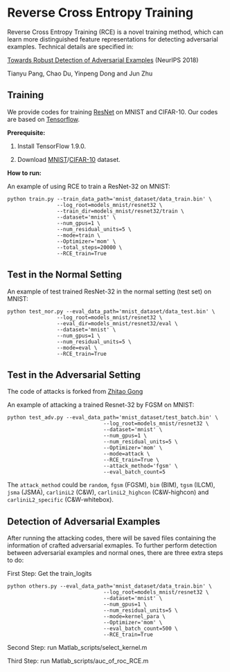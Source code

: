 # Reverse Cross Entropy Training
Reverse Cross Entropy Training (RCE) is a novel training method, which can learn more distinguished feature representations for detecting adversarial examples.
Technical details are specified in:

[Towards Robust Detection of Adversarial Examples](http://papers.nips.cc/paper/7709-towards-robust-detection-of-adversarial-examples.pdf) (NeurIPS 2018)

Tianyu Pang, Chao Du, Yinpeng Dong and Jun Zhu

## Training
We provide codes for training [ResNet](https://github.com/tensorflow/models/tree/master/research/resnet) on MNIST and CIFAR-10. Our codes are based on [Tensorflow](https://github.com/tensorflow). 

<b>Prerequisite:</b>
1. Install TensorFlow 1.9.0.

2. Download [MNIST](http://ml.cs.tsinghua.edu.cn/~tianyu/mnist_dataset.zip)/[CIFAR-10](https://www.cs.toronto.edu/~kriz/cifar-10-binary.tar.gz) dataset.

<b>How to run:</b>

An example of using RCE to train a ResNet-32 on MNIST:

```shell
python train.py --train_data_path='mnist_dataset/data_train.bin' \
                --log_root=models_mnist/resnet32 \
                --train_dir=models_mnist/resnet32/train \
                --dataset='mnist' \
                --num_gpus=1 \
                --num_residual_units=5 \
                --mode=train \
                --Optimizer='mom' \
                --total_steps=20000 \
                --RCE_train=True
```

## Test in the Normal Setting

An example of test trained ResNet-32 in the normal setting (test set) on MNIST:

```shell
python test_nor.py --eval_data_path='mnist_dataset/data_test.bin' \
                --log_root=models_mnist/resnet32 \
                --eval_dir=models_mnist/resnet32/eval \
                --dataset='mnist' \
                --num_gpus=1 \
                --num_residual_units=5 \
                --mode=eval \
                --RCE_train=True
```

## Test in the Adversarial Setting

The code of attacks is forked from [Zhitao Gong](https://github.com/gongzhitaao/tensorflow-adversarial)

An example of attacking a trained Resnet-32 by FGSM on MNIST:

```shell
python test_adv.py --eval_data_path='mnist_dataset/test_batch.bin' \
                               --log_root=models_mnist/resnet32 \
                               --dataset='mnist' \
                               --num_gpus=1 \
                               --num_residual_units=5 \
                               --Optimizer='mom' \
                               --mode=attack \
                               --RCE_train=True \
                               --attack_method='fgsm' \
                               --eval_batch_count=5
```

The `attack_method` could be `random`, `fgsm` (FGSM), `bim` (BIM), `tgsm` (ILCM), `jsma` (JSMA), `carliniL2` (C&W), `carliniL2_highcon` (C&W-highcon) and `carliniL2_specific` (C&W-whitebox).

## Detection of Adversarial Examples

After running the attacking codes, there will be saved files containing the information of crafted adversarial exmaples. To further perform detection between adversarial examples and normal ones, there are three extra steps to do:

First Step: Get the train_logits

```shell
python others.py --eval_data_path='mnist_dataset/data_train.bin' \
                               --log_root=models_mnist/resnet32 \
                               --dataset='mnist' \
                               --num_gpus=1 \
                               --num_residual_units=5 \
                               --mode=kernel_para \
                               --Optimizer='mom' \
                               --eval_batch_count=500 \
                               --RCE_train=True
```

Second Step: run Matlab_scripts/select_kernel.m

Third Step: run Matlab_scripts/auc_of_roc_RCE.m
